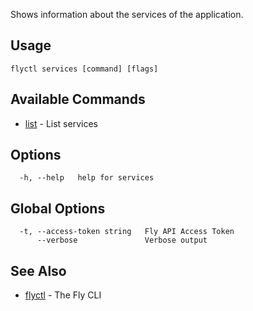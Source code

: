 Shows information about the services of the application.

## Usage
~~~
flyctl services [command] [flags]
~~~

## Available Commands
* [list](/docs/flyctl/services-list/)	 - List services

## Options

~~~
  -h, --help   help for services
~~~

## Global Options

~~~
  -t, --access-token string   Fly API Access Token
      --verbose               Verbose output
~~~

## See Also

* [flyctl](/docs/flyctl/help/)	 - The Fly CLI

